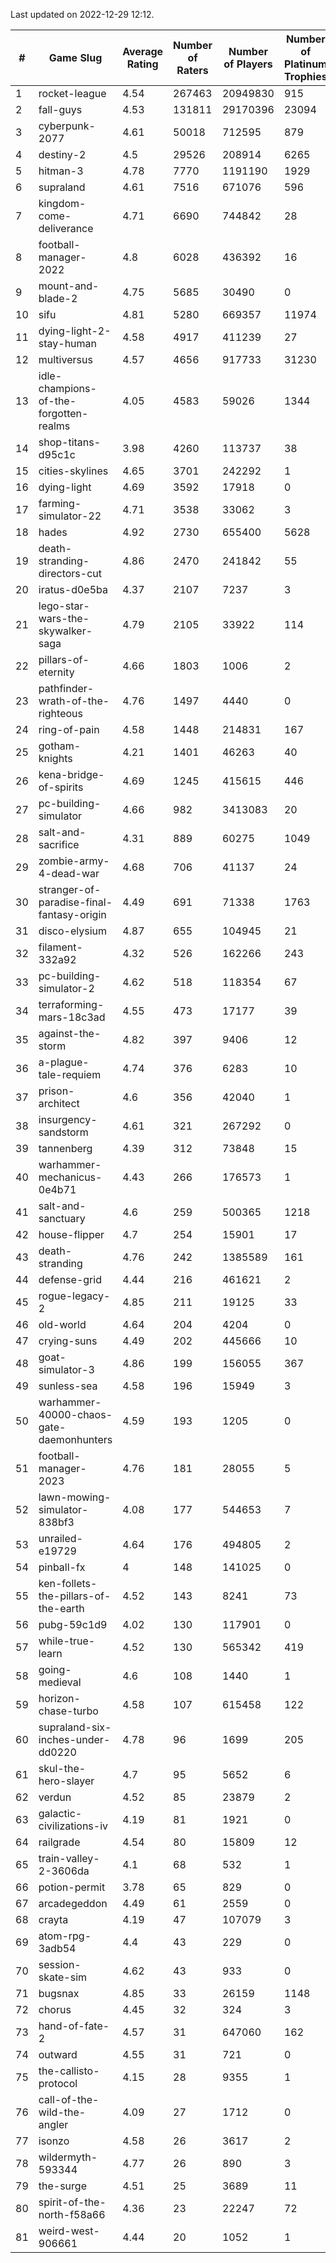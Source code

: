 Last updated on 2022-12-29 12:12.


|#|Game Slug|Average Rating|Number of Raters|Number of Players|Number of Platinum Trophies|Max Rarity (%)|
|---|---|---|---|---|---|---|
|1|rocket-league|4.54|267463|20949830|915|77|
|2|fall-guys|4.53|131811|29170396|23094|8|
|3|cyberpunk-2077|4.61|50018|712595|879|64|
|4|destiny-2|4.5|29526|208914|6265|94|
|5|hitman-3|4.78|7770|1191190|1929|48|
|6|supraland|4.61|7516|671076|596|99|
|7|kingdom-come-deliverance|4.71|6690|744842|28|30|
|8|football-manager-2022|4.8|6028|436392|16|49|
|9|mount-and-blade-2|4.75|5685|30490|0|20|
|10|sifu|4.81|5280|669357|11974|96|
|11|dying-light-2-stay-human|4.58|4917|411239|27|4|
|12|multiversus|4.57|4656|917733|31230|76|
|13|idle-champions-of-the-forgotten-realms|4.05|4583|59026|1344|15|
|14|shop-titans-d95c1c|3.98|4260|113737|38|97|
|15|cities-skylines|4.65|3701|242292|1|72|
|16|dying-light|4.69|3592|17918|0|95|
|17|farming-simulator-22|4.71|3538|33062|3|78|
|18|hades|4.92|2730|655400|5628|89|
|19|death-stranding-directors-cut|4.86|2470|241842|55|87|
|20|iratus-d0e5ba|4.37|2107|7237|3|85|
|21|lego-star-wars-the-skywalker-saga|4.79|2105|33922|114|97|
|22|pillars-of-eternity|4.66|1803|1006|2|80|
|23|pathfinder-wrath-of-the-righteous|4.76|1497|4440|0|47|
|24|ring-of-pain|4.58|1448|214831|167|96|
|25|gotham-knights|4.21|1401|46263|40|20|
|26|kena-bridge-of-spirits|4.69|1245|415615|446|94|
|27|pc-building-simulator|4.66|982|3413083|20|48|
|28|salt-and-sacrifice|4.31|889|60275|1049|91|
|29|zombie-army-4-dead-war|4.68|706|41137|24|67|
|30|stranger-of-paradise-final-fantasy-origin|4.49|691|71338|1763|98|
|31|disco-elysium|4.87|655|104945|21|28|
|32|filament-332a92|4.32|526|162266|243|93|
|33|pc-building-simulator-2|4.62|518|118354|67|74|
|34|terraforming-mars-18c3ad|4.55|473|17177|39|48|
|35|against-the-storm|4.82|397|9406|12|34|
|36|a-plague-tale-requiem|4.74|376|6283|10|91|
|37|prison-architect|4.6|356|42040|1|31|
|38|insurgency-sandstorm|4.61|321|267292|0|6|
|39|tannenberg|4.39|312|73848|15|88|
|40|warhammer-mechanicus-0e4b71|4.43|266|176573|1|24|
|41|salt-and-sanctuary|4.6|259|500365|1218|83|
|42|house-flipper|4.7|254|15901|17|94|
|43|death-stranding|4.76|242|1385589|161|91|
|44|defense-grid|4.44|216|461621|2|80|
|45|rogue-legacy-2|4.85|211|19125|33|2|
|46|old-world|4.64|204|4204|0|84|
|47|crying-suns|4.49|202|445666|10|65|
|48|goat-simulator-3|4.86|199|156055|367|91|
|49|sunless-sea|4.58|196|15949|3|36|
|50|warhammer-40000-chaos-gate-daemonhunters|4.59|193|1205|0|69|
|51|football-manager-2023|4.76|181|28055|5|79|
|52|lawn-mowing-simulator-838bf3|4.08|177|544653|7|86|
|53|unrailed-e19729|4.64|176|494805|2|7|
|54|pinball-fx|4|148|141025|0|86|
|55|ken-follets-the-pillars-of-the-earth|4.52|143|8241|73|46|
|56|pubg-59c1d9|4.02|130|117901|0|73|
|57|while-true-learn|4.52|130|565342|419|93|
|58|going-medieval|4.6|108|1440|1|67|
|59|horizon-chase-turbo|4.58|107|615458|122|88|
|60|supraland-six-inches-under-dd0220|4.78|96|1699|205|99|
|61|skul-the-hero-slayer|4.7|95|5652|6|96|
|62|verdun|4.52|85|23879|2|75|
|63|galactic-civilizations-iv|4.19|81|1921|0|80|
|64|railgrade|4.54|80|15809|12|98|
|65|train-valley-2-3606da|4.1|68|532|1|89|
|66|potion-permit|3.78|65|829|0|98|
|67|arcadegeddon|4.49|61|2559|0|91|
|68|crayta|4.19|47|107079|3|23|
|69|atom-rpg-3adb54|4.4|43|229|0|97|
|70|session-skate-sim|4.62|43|933|0|25|
|71|bugsnax|4.85|33|26159|1148|97|
|72|chorus|4.45|32|324|3|86|
|73|hand-of-fate-2|4.57|31|647060|162|72|
|74|outward|4.55|31|721|0|74|
|75|the-callisto-protocol|4.15|28|9355|1|93|
|76|call-of-the-wild-the-angler|4.09|27|1712|0|52|
|77|isonzo|4.58|26|3617|2|58|
|78|wildermyth-593344|4.77|26|890|3|12|
|79|the-surge|4.51|25|3689|11|94|
|80|spirit-of-the-north-f58a66|4.36|23|22247|72|64|
|81|weird-west-906661|4.44|20|1052|1|84|
